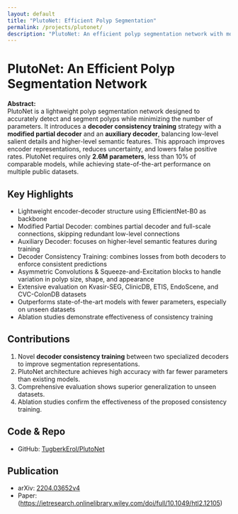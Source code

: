```yaml
---
layout: default
title: "PlutoNet: Efficient Polyp Segmentation"
permalink: /projects/plutonet/
description: "PlutoNet: An efficient polyp segmentation network with modified partial decoder and decoder consistency training."
---
```


# PlutoNet: An Efficient Polyp Segmentation Network

**Abstract:**  
PlutoNet is a lightweight polyp segmentation network designed to accurately detect and segment polyps while minimizing the number of parameters. It introduces a **decoder consistency training** strategy with a **modified partial decoder** and an **auxiliary decoder**, balancing low-level salient details and higher-level semantic features. This approach improves encoder representations, reduces uncertainty, and lowers false positive rates. PlutoNet requires only **2.6M parameters**, less than 10% of comparable models, while achieving state-of-the-art performance on multiple public datasets.

## Key Highlights
- Lightweight encoder-decoder structure using EfficientNet-B0 as backbone  
- Modified Partial Decoder: combines partial decoder and full-scale connections, skipping redundant low-level connections  
- Auxiliary Decoder: focuses on higher-level semantic features during training  
- Decoder Consistency Training: combines losses from both decoders to enforce consistent predictions  
- Asymmetric Convolutions & Squeeze-and-Excitation blocks to handle variation in polyp size, shape, and appearance  
- Extensive evaluation on Kvasir-SEG, ClinicDB, ETIS, EndoScene, and CVC-ColonDB datasets  
- Outperforms state-of-the-art models with fewer parameters, especially on unseen datasets  
- Ablation studies demonstrate effectiveness of consistency training  
 

## Contributions
1. Novel **decoder consistency training** between two specialized decoders to improve segmentation representations.  
2. PlutoNet architecture achieves high accuracy with far fewer parameters than existing models.  
3. Comprehensive evaluation shows superior generalization to unseen datasets.  
4. Ablation studies confirm the effectiveness of the proposed consistency training.

## Code & Repo
- GitHub: [TugberkErol/PlutoNet](https://github.com/TugberkErol/PlutoNet)  

## Publication
- arXiv: [2204.03652v4](https://arxiv.org/abs/2204.03652)
- Paper: (https://ietresearch.onlinelibrary.wiley.com/doi/full/10.1049/htl2.12105) 
